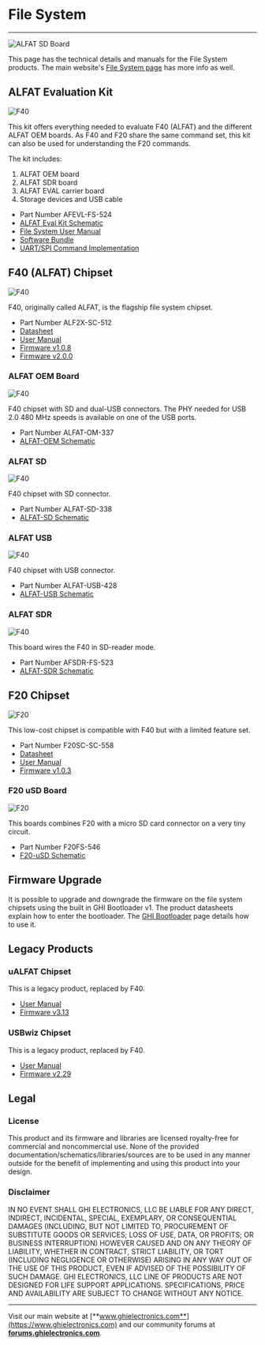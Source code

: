 # File System
---
![ALFAT SD Board](images/file-system.jpg)

This page has the technical details and manuals for the File System products. The main website's [File System page](https://www.ghielectronics.com/products/filesystem) has more info as well.

## ALFAT Evaluation Kit
![F40](images/alfat-eval.jpg)

This kit offers everything needed to evaluate F40 (ALFAT) and the different ALFAT OEM boards. As F40 and F20 share the same command set, this kit can also be used for understanding the F20 commands.

The kit includes:
1. ALFAT OEM board
2. ALFAT SDR board
3. ALFAT EVAL carrier board
4. Storage devices and USB cable

* Part Number AFEVL-FS-524
* [ALFAT Eval Kit Schematic](http://files.ghielectronics.com/downloads/Schematics/FileSystem/ALFAT%20Evaluation%20Kit%20Schematic.pdf)
* [File System User Manual](http://files.ghielectronics.com/downloads/Documents/Manuals/Filesystem%20User%20Manual.pdf)
* [Software Bundle](http://files.ghielectronics.com/downloads/ALFAT/ALFAT%20Evaluation%20Kit.zip)
* [UART/SPI Command Implementation](http://files.ghielectronics.com/downloads/ALFAT/ALFAT%20Interface%20Code%20Library.zip)

## F40 (ALFAT) Chipset
![F40](images/f40-chipset.jpg)

F40, originally called ALFAT, is the flagship file system chipset.

* Part Number ALF2X-SC-512
* [Datasheet](http://files.ghielectronics.com/downloads/Documents/Datasheets/F40%20Datasheet.pdf)
* [User Manual](http://files.ghielectronics.com/downloads/Documents/Manuals/Filesystem%20User%20Manual.pdf)
* [Firmware v1.0.8](http://files.ghielectronics.com/downloads/ALFAT/Firmwares/ALFAT%20Firmware%20v1.0.8.ghi)
* [Firmware v2.0.0](http://files.ghielectronics.com/downloads/ALFAT/Firmwares/ALFAT%20Firmware%20v2.0.0.ghi)

### ALFAT OEM Board
![F40](images/alfat-oem.jpg)

F40 chipset with SD and dual-USB connectors. The PHY needed for USB 2.0 480 MHz speeds is available on one of the USB ports.

* Part Number ALFAT-OM-337
* [ALFAT-OEM Schematic](http://files.ghielectronics.com/downloads/Schematics/FileSystem/ALFAT%20OEM%20Board%20Schematic.pdf)

### ALFAT SD
![F40](images/alfat-sd.jpg)

F40 chipset with SD connector.

* Part Number ALFAT-SD-338
* [ALFAT-SD Schematic](http://files.ghielectronics.com/downloads/Schematics/FileSystem/ALFAT%20SD%20Board%20Schematic.pdf)

### ALFAT USB
![F40](images/alfat-usb.jpg)

F40 chipset with USB connector.

* Part Number ALFAT-USB-428
* [ALFAT-USB Schematic](http://files.ghielectronics.com/downloads/Schematics/FileSystem/ALFAT%20USB%20Board%20Schematic.pdf)

### ALFAT SDR
![F40](images/alfat-sdr.jpg)

This board wires the F40 in SD-reader mode.

* Part Number AFSDR-FS-523
* [ALFAT-SDR Schematic](http://files.ghielectronics.com/downloads/Schematics/FileSystem/ALFAT%20SDR%20Board%20Schematic.pdf)

## F20 Chipset
![F20](images/f20-chipset.jpg)

This low-cost chipset is compatible with F40 but with a limited feature set.

* Part Number F20SC-SC-558
* [Datasheet](http://files.ghielectronics.com/downloads/Documents/Datasheets/F20%20Datasheet.pdf)
* [User Manual](http://files.ghielectronics.com/downloads/Documents/Manuals/Filesystem%20User%20Manual.pdf)
* [Firmware v1.0.3](http://files.ghielectronics.com/downloads/ALFAT/Firmwares/F20%20Firmware%20v1.0.3.ghi)

### F20 uSD Board
![F20](images/f20-usd.jpg)

This boards combines F20 with a micro SD card connector on a very tiny circuit.

* Part Number F20FS-546
* [F20-uSD Schematic](http://files.ghielectronics.com/downloads/Schematics/FileSystem/F20%20uSD%20Schematic.pdf)

## Firmware Upgrade
It is possible to upgrade and downgrade the firmware on the file system chipsets using the built in GHI Bootloader v1. The product datasheets explain how to enter the bootloader. The [GHI Bootloader](../loaders/ghi-bootloader.md) page details how to use it.

## Legacy Products

### uALFAT Chipset
This is a legacy product, replaced by F40.
* [User Manual](http://files.ghielectronics.com/downloads/Documents/Manuals/uALFAT%20User%20Manual.pdf)
* [Firmware v3.13](http://files.ghielectronics.com/downloads/ALFAT/Firmwares/uALFAT%20Firmware%20v3.13.ghi)

### USBwiz Chipset
This is a legacy product, replaced by F40.
* [User Manual](http://files.ghielectronics.com/downloads/Documents/Manuals/USBwiz%20User%20Manual.pdf)
* [Firmware v2.29](http://files.ghielectronics.com/downloads/ALFAT/Firmwares/USBwiz%20Firmware%20v2.29.ghi)

## Legal
### License

This product and its firmware and libraries are licensed royalty-free for commercial and noncommercial use. None of the provided documentation/schematics/libraries/sources are to be used in any manner outside for the benefit of implementing and using this product into your design.

### Disclaimer

IN NO EVENT SHALL GHI ELECTRONICS, LLC BE LIABLE FOR ANY DIRECT, INDIRECT, INCIDENTAL, SPECIAL, EXEMPLARY, OR CONSEQUENTIAL DAMAGES (INCLUDING, BUT NOT LIMITED TO, PROCUREMENT OF SUBSTITUTE GOODS OR SERVICES; LOSS OF USE, DATA, OR PROFITS; OR BUSINESS INTERRUPTION) HOWEVER CAUSED AND ON ANY THEORY OF LIABILITY, WHETHER IN CONTRACT, STRICT LIABILITY, OR TORT (INCLUDING NEGLIGENCE OR OTHERWISE) ARISING IN ANY WAY OUT OF THE USE OF THIS PRODUCT, EVEN IF ADVISED OF THE POSSIBILITY OF SUCH DAMAGE. GHI ELECTRONICS, LLC LINE OF PRODUCTS ARE NOT DESIGNED FOR LIFE SUPPORT APPLICATIONS. SPECIFICATIONS, PRICE AND AVAILABILITY ARE SUBJECT TO CHANGE WITHOUT ANY NOTICE.

***

Visit our main website at [**www.ghielectronics.com**](https://www.ghielectronics.com) and our community forums at [**forums.ghielectronics.com**](https://forums.ghielectronics.com/).
